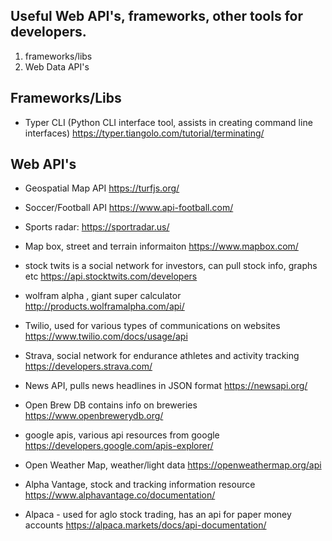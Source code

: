 ## Useful Web API's, frameworks, other tools for developers.

1. frameworks/libs
2. Web Data API's



## Frameworks/Libs

* Typer CLI (Python CLI interface tool, assists in creating command line interfaces)
https://typer.tiangolo.com/tutorial/terminating/

## Web API's

* Geospatial Map API
https://turfjs.org/

* Soccer/Football API
https://www.api-football.com/

* Sports radar:
https://sportradar.us/

* Map box, street and terrain informaiton 
https://www.mapbox.com/

- stock twits is a social network for investors, can pull stock info, graphs etc
https://api.stocktwits.com/developers

- wolfram alpha , giant super calculator
http://products.wolframalpha.com/api/

- Twilio, used for various types of communications on websites 
https://www.twilio.com/docs/usage/api
 
- Strava, social network for endurance athletes and activity tracking 
https://developers.strava.com/

- News API, pulls news headlines in JSON format 
https://newsapi.org/

- Open Brew DB contains info on breweries 
https://www.openbrewerydb.org/

- google apis, various api resources from google 
https://developers.google.com/apis-explorer/

- Open Weather Map, weather/light data
https://openweathermap.org/api

- Alpha Vantage, stock and tracking information resource 
https://www.alphavantage.co/documentation/

- Alpaca - used for aglo stock trading, has an api for paper money accounts
 https://alpaca.markets/docs/api-documentation/
